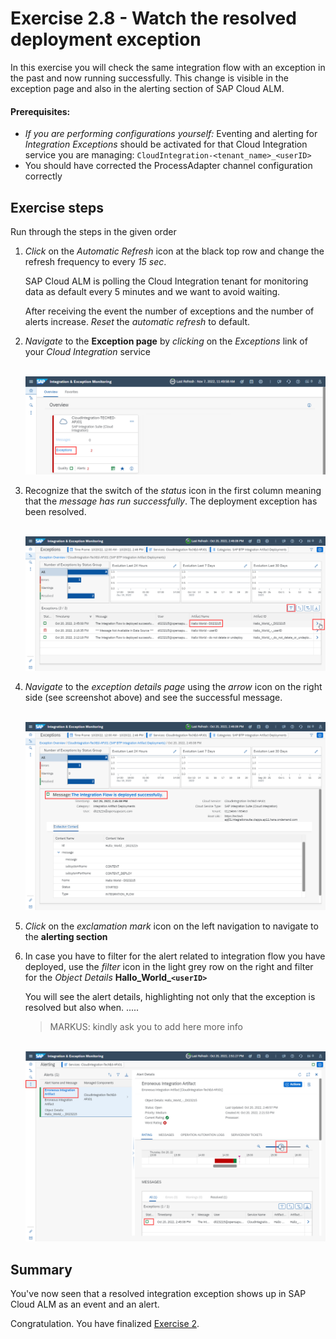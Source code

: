 # Exercise 2.8 - Watch the resolved deployment exception

In this exercise you will check the same integration flow with an exception in the past and now running successfully. This change is visible in the exception page and also in the alerting section of SAP Cloud ALM.

#### Prerequisites:

- *If you are performing configurations yourself:* Eventing and alerting for *Integration Exceptions* should be activated for that Cloud Integration service you are managing: `CloudIntegration-<tenant_name>_<userID>`
- You should have corrected the ProcessAdapter channel configuration correctly

## Exercise steps

Run through the steps in the given order

1. *Click* on the *Automatic Refresh* icon at the black top row and change the refresh frequency to every *15 sec*.

	SAP Cloud ALM is polling the Cloud Integration tenant for monitoring data as default every 5 minutes and we want to avoid waiting. 

	After receiving the event the number of exceptions and the number of alerts increase. *Reset* the *automatic refresh* to default.

2. *Navigate* to the **Exception page** by *clicking* on the *Exceptions* link of your *Cloud Integration* service
    
    <br>![](/exercises/ex2/images/IMExceptionsLink.png)
    
3. Recognize that the switch of the *status* icon in the first column meaning that the *message has run successfully*. The deployment exception has been resolved.

    <br>![](/exercises/ex2/images/IMExceptPageSuccessMoveToDetails.png)

4. *Navigate* to the *exception details page* using the *arrow* icon on the right side (see screenshot above) and see the successful message.

    <br>![](/exercises/ex2/images/IMExceptDetailsSuccessfulMessage.png)

5. *Click* on the *exclamation mark* icon on the left navigation to navigate to the **alerting section**

6. In case you have to filter for the alert related to integration flow you have deployed, use the *filter* icon in the light grey row on the right and filter for the *Object Details* **Hallo_World_`<userID>`**

   You will see the alert details, highlighting not only that the exception is resolved but also when. .....
   
   > MARKUS: kindly ask you to add here more info

    <br>![](/exercises/ex2/images/IMExceptAlertDetailsSuccessfulMessage.png)


## Summary

You've now seen that a resolved integration exception shows up in SAP Cloud ALM as an event and an alert.

Congratulation. You have finalized [Exercise 2](/exercises/ex2/ex25).
